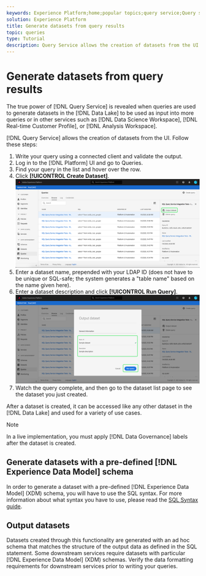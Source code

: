 ```yaml
---
keywords: Experience Platform;home;popular topics;query service;Query service;generate datasets;generate dataset;create dataset;
solution: Experience Platform
title: Generate datasets from query results
topic: queries
type: Tutorial
description: Query Service allows the creation of datasets from the UI. After a dataset is created, it can be accessed like any other dataset in the Data Lake and used for a variety of use cases. 
---
```


# Generate datasets from query results

The true power of [!DNL Query Service] is revealed when queries are used to generate datasets in the [!DNL Data Lake] to be used as input into more queries or in other services such as [!DNL Data Science Workspace], [!DNL Real-time Customer Profile], or [!DNL Analysis Workspace]. 

[!DNL Query Service] allows the creation of datasets from the UI. Follow these steps:

1. Write your query using a connected client and validate the output.
2. Log in to the [!DNL Platform] UI and go to Queries.
3. Find your query in the list and hover over the row.
4. Click **[!UICONTROL Create Dataset]**. ![Image](../images/ui/output-dataset.png)
5. Enter a dataset name, prepended with your LDAP ID (does not have to be unique or SQL-safe; the system generates a "table name" based on the name given here).
6. Enter a dataset description and click **[!UICONTROL Run Query]**.![Image](../images/ui/run-query.png)
7. Watch the query complete, and then go to the dataset list page to see the dataset you just created. 

After a dataset is created, it can be accessed like any other dataset in the [!DNL Data Lake] and used for a variety of use cases. 

>[!NOTE]
>
>In a live implementation, you must apply [!DNL Data Governance] labels after the dataset is created. 

## Generate datasets with a pre-defined [!DNL Experience Data Model] schema

In order to generate a dataset with a pre-defined [!DNL Experience Data Model] (XDM) schema, you will have to use the SQL syntax. For more information about what syntax you have to use, please read the [SQL Syntax guide](../sql/syntax.md#create-table-as-select).

## Output datasets

Datasets created through this functionality are generated with an ad hoc schema that matches the structure of the output data as defined in the SQL statement. Some downstream services require datasets with particular [!DNL Experience Data Model] (XDM) schemas. Verify the data formatting requirements for downstream services prior to writing your queries. 